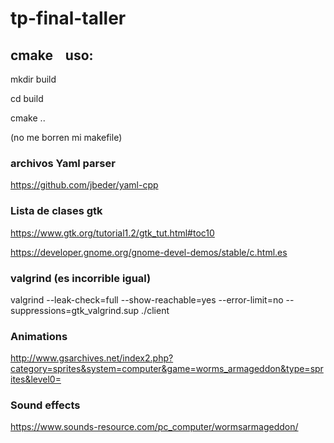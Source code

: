 # tp-final-taller

## cmake    uso:
mkdir build

cd build

cmake ..

(no me borren mi makefile)


### archivos Yaml parser
https://github.com/jbeder/yaml-cpp

### Lista de clases gtk
https://www.gtk.org/tutorial1.2/gtk_tut.html#toc10

https://developer.gnome.org/gnome-devel-demos/stable/c.html.es


### valgrind  (es incorrible igual)

valgrind --leak-check=full --show-reachable=yes --error-limit=no --suppressions=gtk_valgrind.sup ./client

### Animations
http://www.gsarchives.net/index2.php?category=sprites&system=computer&game=worms_armageddon&type=sprites&level0=

### Sound effects
https://www.sounds-resource.com/pc_computer/wormsarmageddon/
